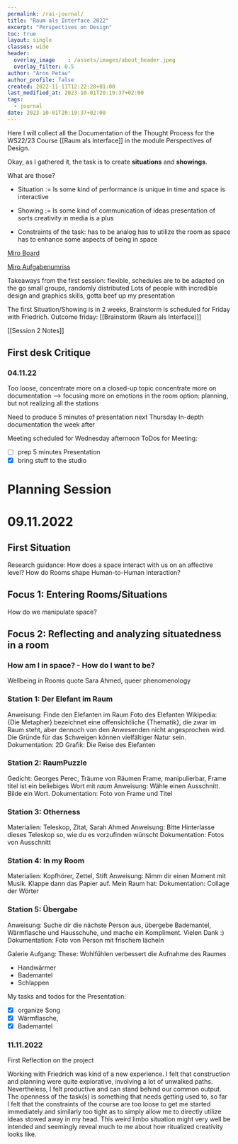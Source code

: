 ```yaml
---
permalink: /rai-journal/
title: "Raum als Interface 2022"
excerpt: "Perspectives on Design"
toc: true
layout: single
classes: wide
header:
  overlay_image    : /assets/images/about_header.jpeg
  overlay_filter: 0.5
author: "Aron Petau"
author_profile: false
created: 2022-11-11T12:22:28+01:00
last_modified_at: 2023-10-01T20:19:37+02:00
tags:
  - journal
date: 2023-10-01T20:19:37+02:00
---
```


Here I will collect all the Documentation of the Thought Process for the WS22/23 Course [[Raum als Interface]] in the module Perspectives of Design.

Okay, as I gathered it, the task is to create **situations** and **showings**.

What are those?

- Situation :=
 Is some kind of performance
 is unique in time and space
 is interactive
 
- Showing :=
 Is some kind of communication of ideas
 presentation of sorts
 creativity in media is a plus
 
- Constraints of the task:
 has to be analog
 has to utilize the room as space
 has to enhance some aspects of being in space

[Miro Board](https://miro.com/app/board/uXjVPJK8Og8=/)

[Miro Aufgabenumriss](https://miro.com/app/board/uXjVPJGUIy4=/)

Takeaways from the first session:
 flexible, schedules are to be adapted on the go
 small groups, randomly distributed
 Lots of people with incredible design and graphics skills, gotta beef up my presentation
 
The first Situation/Showing is in 2 weeks, Brainstorm is scheduled for Friday with Friedrich.
Outcome friday:
 [[Brainstorm (Raum als Interface)]]

[[Session 2 Notes]]

## First desk Critique

### 04.11.22

Too loose, concentrate more on a closed-up topic
concentrate more on documentation
--> focusing more on emotions in the room
option: planning, but not realizing all the stations

Need to produce 5 minutes of presentation next Thursday
In-depth documentation the week after

Meeting scheduled for Wednesday afternoon
ToDos for Meeting:

- [  ] prep 5 minutes Presentation
- [x] bring stuff to the studio
 
# Planning Session

# 09.11.2022

## First Situation

Research guidance:
 How does a space interact with us on an affective level?
 How do Rooms shape Human-to-Human interaction?

## Focus 1: Entering Rooms/Situations

How do we manipulate space?

## Focus 2: Reflecting and analyzing situatedness in a room

### How am I in space? - How do I want to be?

Wellbeing in Rooms
quote Sara Ahmed, queer phenomenology

### Station 1: Der Elefant im Raum

Anweisung: Finde den Elefanten im Raum
  Foto des Elefanten
 Wikipedia: {Die Metapher} bezeichnet eine offensichtliche {Thematik}, die zwar im Raum steht, aber dennoch von den Anwesenden nicht angesprochen wird. Die Gründe für das Schweigen können vielfältiger Natur sein.
 Dokumentation: 2D Grafik: Die Reise des Elefanten
 
### Station 2:  RaumPuzzle

Gedicht: Georges Perec, Träume von Räumen
 Frame, manipulierbar, Frame titel ist ein beliebiges Wort mit _raum_
 Anweisung: Wähle einen Ausschnitt. Bilde ein Wort.
 Dokumentation: Foto von Frame und Titel
 
### Station 3: Otherness

Materialien: Teleskop, Zitat, Sarah Ahmed
 Anweisung: Bitte Hinterlasse dieses Teleskop so, wie du es vorzufinden wünscht
 Dokumentation: Fotos von Ausschnitt

### Station 4:  In my Room

Materialien: Kopfhörer, Zettel, Stift
 Anweisung: Nimm dir einen Moment mit Musik.
 Klappe dann das Papier auf.
  Mein Raum hat:
 Dokumentation: Collage der Wörter
 
### Station 5: Übergabe

Anweisung: Suche dir die nächste Person aus, übergebe Bademantel, Wärmflasche und Hausschuhe, und mache ein Kompliment.
Vielen Dank :)
Dokumentation:  Foto von Person mit frischem lächeln

Galerie Aufgang:
These: Wohlfühlen verbessert die Aufnahme des Raumes

- Handwärmer
- Bademantel
- Schlappen

My tasks and todos for the Presentation:

- [x] organize Song
- [x] Wärmflasche,
- [x]  Bademantel

### 11.11.2022

First Reflection on the project

Working with Friedrich was kind of a new experience. I felt that construction and planning were quite explorative, involving a lot of unwalked paths. Nevertheless, I felt productive and can stand behind our common output.
The openness of the task(s) is something that needs getting used to, so far I felt that the constraints of the course are too loose to get me started immediately and similarly too tight as to simply allow me to directly utilize ideas stowed away in my head. This weird limbo situation might very well be intended and seemingly reveal much to me about how ritualized creativity looks like.
